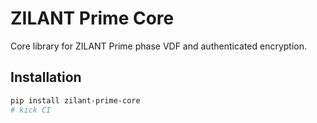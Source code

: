 # ZILANT Prime Core

Core library for ZILANT Prime phase VDF and authenticated encryption.

## Installation

```bash
pip install zilant-prime-core
#   k i c k   C I  
 